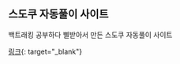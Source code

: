 ## 스도쿠 자동풀이 사이트  

백트래킹 공부하다 삘받아서 만든 스도쿠 자동풀이 사이트

[링크](https://sudoku-ai-flatform.vercel.app/){: target="_blank"}
